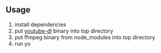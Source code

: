 ## Usage
1. install dependencies
1. put [youtube-dl](http://youtube-dl.org/) binary into top directory
1. put ffmpeg binary from node_modules into top directory
1. run yo
